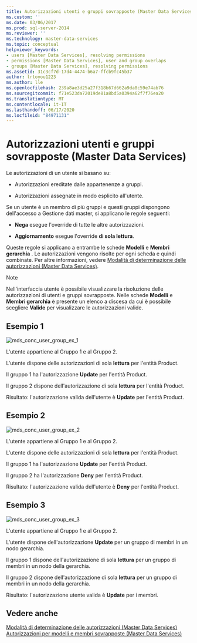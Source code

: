 ```yaml
---
title: Autorizzazioni utenti e gruppi sovrapposte (Master Data Services) | Microsoft Docs
ms.custom: ''
ms.date: 03/06/2017
ms.prod: sql-server-2014
ms.reviewer: ''
ms.technology: master-data-services
ms.topic: conceptual
helpviewer_keywords:
- users [Master Data Services], resolving permissions
- permissions [Master Data Services], user and group overlaps
- groups [Master Data Services], resolving permissions
ms.assetid: 31c3cf7d-17d4-4474-b6a7-ffcb9fc45b37
author: lrtoyou1223
ms.author: lle
ms.openlocfilehash: 239a8ae3d25a27f318b67d662a9da8c59e74ab76
ms.sourcegitcommit: f71e523da72019de81a8bd5a0394a62f7f76ea20
ms.translationtype: MT
ms.contentlocale: it-IT
ms.lasthandoff: 06/17/2020
ms.locfileid: "84971131"
---
```

# <a name="overlapping-user-and-group-permissions-master-data-services"></a>Autorizzazioni utenti e gruppi sovrapposte (Master Data Services)
  Le autorizzazioni di un utente si basano su:  
  
-   Autorizzazioni ereditate dalle appartenenze a gruppi.  
  
-   Autorizzazioni assegnate in modo esplicito all'utente.  
  
 Se un utente è un membro di più gruppi e questi gruppi dispongono dell'accesso a Gestione dati master, si applicano le regole seguenti:  
  
-   **Nega** esegue l'override di tutte le altre autorizzazioni.  
  
-   **Aggiornamento** esegue l'override **di sola lettura**.  
  
 Queste regole si applicano a entrambe le schede **Modelli** e **Membri gerarchia** . Le autorizzazioni vengono risolte per ogni scheda e quindi combinate. Per altre informazioni, vedere [Modalità di determinazione delle autorizzazioni &#40;Master Data Services&#41;](how-permissions-are-determined-master-data-services.md).  
  
> [!NOTE]  
>  Nell'interfaccia utente è possibile visualizzare la risoluzione delle autorizzazioni di utenti e gruppi sovrapposte. Nelle schede **Modelli** e **Membri gerarchia** è presente un elenco a discesa da cui è possibile scegliere **Valide** per visualizzare le autorizzazioni valide.  
  
## <a name="example-1"></a>Esempio 1  
 ![mds_conc_user_group_ex_1](../../2014/master-data-services/media/mds-conc-user-group-ex-1.gif "mds_conc_user_group_ex_1")  
  
 L'utente appartiene al Gruppo 1 e al Gruppo 2.  
  
 L'utente dispone delle autorizzazioni di sola **lettura** per l'entità Product.  
  
 Il gruppo 1 ha l'autorizzazione **Update** per l'entità Product.  
  
 Il gruppo 2 dispone dell'autorizzazione di sola **lettura** per l'entità Product.  
  
 Risultato: l'autorizzazione valida dell'utente è **Update** per l'entità Product.  
  
## <a name="example-2"></a>Esempio 2  
 ![mds_conc_user_group_ex_2](../../2014/master-data-services/media/mds-conc-user-group-ex-2.gif "mds_conc_user_group_ex_2")  
  
 L'utente appartiene al Gruppo 1 e al Gruppo 2.  
  
 L'utente dispone delle autorizzazioni di sola **lettura** per l'entità Product.  
  
 Il gruppo 1 ha l'autorizzazione **Update** per l'entità Product.  
  
 Il gruppo 2 ha l'autorizzazione **Deny** per l'entità Product.  
  
 Risultato: l'autorizzazione valida dell'utente è **Deny** per l'entità Product.  
  
## <a name="example-3"></a>Esempio 3  
 ![mds_conc_user_group_ex_3](../../2014/master-data-services/media/mds-conc-user-group-ex-3.gif "mds_conc_user_group_ex_3")  
  
 L'utente appartiene al Gruppo 1 e al Gruppo 2.  
  
 L'utente dispone dell'autorizzazione **Update** per un gruppo di membri in un nodo gerarchia.  
  
 Il gruppo 1 dispone dell'autorizzazione di sola **lettura** per un gruppo di membri in un nodo della gerarchia.  
  
 Il gruppo 2 dispone dell'autorizzazione di sola **lettura** per un gruppo di membri in un nodo della gerarchia.  
  
 Risultato: l'autorizzazione utente valida è **Update** per i membri.  
  
## <a name="see-also"></a>Vedere anche  
 [Modalità di determinazione delle autorizzazioni &#40;Master Data Services&#41;](how-permissions-are-determined-master-data-services.md)   
 [Autorizzazioni per modelli e membri sovrapposte &#40;Master Data Services&#41;](../../2014/master-data-services/overlapping-model-and-member-permissions-master-data-services.md)  
  
  
